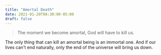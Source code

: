 ```yaml
---
title: "Amortal Death"
date: 2021-01-20T08:30:00-05:00
draft: false
---
```

> The moment we become amortal, God will have to kill us.

The only thing that can kill an amortal being is an immortal one. And if our lives can't end naturally, only the end of the universe will bring us down.